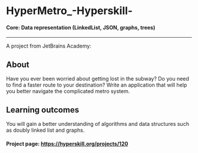 # HyperMetro_-Hyperskill-
  
#### Core: Data representation (LinkedList, JSON, graphs, trees)
  
---  
  
A project from JetBrains Academy:  
  
## About  
  
Have you ever been worried about getting lost in the subway? Do you need to find a faster route to your destination? Write an application that will help you better navigate the complicated metro system.
  
## Learning outcomes  
  
You will gain a better understanding of algorithms and data structures such as doubly linked list and graphs.
  
  
#### Project page: https://hyperskill.org/projects/120

